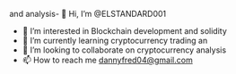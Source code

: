 and analysis- 👋 Hi, I’m @ELSTANDARD001
- 👀 I’m interested in Blockchain development and solidity
- 🌱 I’m currently learning cryptocurrency trading an
- 💞️ I’m looking to collaborate on cryptocurrency analysis
- 📫 How to reach me dannyfred04@gmail.com

<!---
ELSTANDARD001/ELSTANDARD001 is a ✨ special ✨ repository because its `README.md` (this file) appears on your GitHub profile.
You can click the Preview link to take a look at your changes.
--->
